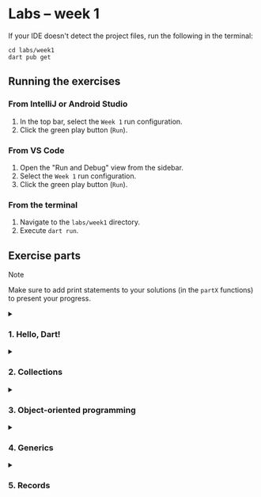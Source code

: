 # Labs – week 1

If your IDE doesn't detect the project files,
run the following in the terminal:

```shell
cd labs/week1
dart pub get
```

## Running the exercises

### From IntelliJ or Android Studio

1. In the top bar, select the `Week 1` run configuration.
2. Click the green play button (`Run`).

### From VS Code

1. Open the "Run and Debug" view from the sidebar.
2. Select the `Week 1` run configuration.
3. Click the green play button (`Run`).

### From the terminal

1. Navigate to the `labs/week1` directory.
2. Execute `dart run`.

## Exercise parts

> [!NOTE]
> Make sure to add print statements to your solutions (in the `partX` functions)
> to present your progress.

<details>
<summary><h3>1. Hello, Dart!</h3></summary>

1. Create a simple Q&A program.
    1. Ask the user ([`stdin`]) about their name and favorite color. You can
       add more questions.
    2. Then, print a greeting using their data.

2. Print a triangle of asterisks, something like this:

   ```
   *
   **
   ***
   ****
   *****
   ******
   *******
   ```

[`stdin`]: https://api.dart.dev/stable/3.5.3/dart-io/stdin.html

</details>

<details>
<summary><h3>2. Collections</h3></summary>

[`package:collection`] might be useful.

1. Lists & sets
    1. Create a list of 30 random integers between 0 and 20 (use the `Random`
       class).
    2. Sort the list in descending order.
    3. Filter the list, so that it contains only numbers divisible by 3.
    4. Remove duplicates from the list (i.e., make a set out of it).
    5. Print each element, its index in the list, and whether it is even or odd.
2. Maps
    1. Create a collection of Strings (e.g., names, cities, etc.).
    2. Create a map that maps each string to its length.
    3. Group the elements by their first letter.

[`package:collection`]: https://pub.dev/documentation/collection/latest/

</details>

<details>
<summary><h3>3. Object-oriented programming</h3></summary>

1. Define a following class hierarchy of animals.
   All animals have an age and a name. Their `description` should include these
   two fields.

   *Make sure that `Dog`, `Cat` and `Cow` are the **only** animals allowed in
   this hierarchy.*

    ```mermaid
    ---
    title:
    ---
    classDiagram
        class Animal {
            int age
            String name
            get String description
            void makeSound()*
        }

        Animal <|-- Dog
        class Dog {
            String color
        }

        Animal <|-- Cat
        class Cat {
            String color
        }

        Animal <|-- Cow
        class Cow {
            int weight
        }
    ```

   Example usage:

   ```dart
   final myDog = Dog('Rex', age: 3, color: 'brown');
   final aCow = Cow('Betsy', age: 5, weight: 500);
   ```

2. Create a list of various animals.
   Iterate over this list and make every animal make a sound. Also, for each
   animal, print its additional fields like `color` or `weight`.

   *Use pattern matching to simplify matching subclasses and reading their
   properties.*

</details>

<details>
<summary><h3>4. Generics</h3></summary>

1. Define a generic `Container` class that holds a single value.

   Example usage:

   ```dart
   final intContainer = Container<int>(42);
   final stringContainer = Container<String>('Hello, world!');
   ```

   Make sure `null` ***cannot*** be stored in the container, i.e. the type
   parameter is not nullable:

   ```dart
   // This shouldn't compile
   final invalid = Container<String?>(null);
   ```

2. Create a list of various containers. Then loop over them: if the contained
   value is a number, print its square. If it's a string, print its length.

</details>

<details>
<summary><h3>5. Records</h3></summary>

1. Define a function called `generate` that returns a random triple of integers.

2. Define a function called `transform` that accepts a triple of integers and:
    1. If all values are 0, ***returns*** `"All zeros!"`.
    2. If the first value is greater than 10 and the second one is equal to 5,
       ***returns*** the third one.
    3. If the first value is even, ***returns*** the first and second values.
    4. Else, ***returns*** the entire triple.
   
   ***Don't use `if` statements in this function.***

   *Try to define `transform` with the arrow syntax `=> ...`.*

3. Define a function called `randomize` that returns a random record of:
    * Two integers `x` and `y`
    * A boolean `enabled`
    * A double `temperature`

4. Read the four values from `randomize` into variables inside `part6` without
   creating any additional variables or using property access (i.e. `obj.prop`).

</details>
